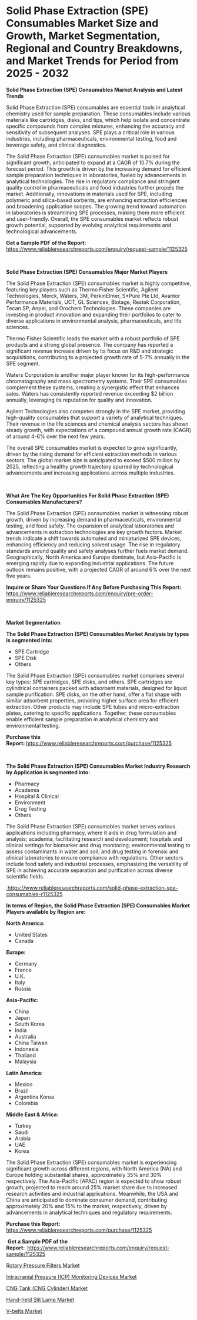 <p><h1>Solid Phase Extraction (SPE) Consumables Market Size and Growth, Market Segmentation, Regional and Country Breakdowns, and Market Trends for Period from 2025 -  2032</h1></p><p><strong>Solid Phase Extraction (SPE) Consumables Market Analysis and Latest Trends</strong></p>
<p><p>Solid Phase Extraction (SPE) consumables are essential tools in analytical chemistry used for sample preparation. These consumables include various materials like cartridges, disks, and tips, which help isolate and concentrate specific compounds from complex mixtures, enhancing the accuracy and sensitivity of subsequent analyses. SPE plays a critical role in various industries, including pharmaceuticals, environmental testing, food and beverage safety, and clinical diagnostics.</p><p>The Solid Phase Extraction (SPE) consumables market is poised for significant growth, anticipated to expand at a CAGR of 10.7% during the forecast period. This growth is driven by the increasing demand for efficient sample preparation techniques in laboratories, fueled by advancements in analytical technologies. The rise in regulatory compliance and stringent quality control in pharmaceuticals and food industries further propels the market. Additionally, innovations in materials used for SPE, including polymeric and silica-based sorbents, are enhancing extraction efficiencies and broadening application scopes. The growing trend toward automation in laboratories is streamlining SPE processes, making them more efficient and user-friendly. Overall, the SPE consumables market reflects robust growth potential, supported by evolving analytical requirements and technological advancements.</p></p>
<p><strong>Get a Sample PDF of the Report:&nbsp;</strong> <a href="https://www.reliableresearchreports.com/enquiry/request-sample/1125325?utm_campaign=33&utm_medium=2&utm_source=Github&utm_content=ia&utm_term=02032025&utm_id=solid-phase-extraction-spe-consumables">https://www.reliableresearchreports.com/enquiry/request-sample/1125325</a></p>
<p>&nbsp;</p>
<p><strong>Solid Phase Extraction (SPE) Consumables Major Market Players</strong></p>
<p><p>The Solid Phase Extraction (SPE) consumables market is highly competitive, featuring key players such as Thermo Fisher Scientific, Agilent Technologies, Merck, Waters, 3M, PerkinElmer, S*Pure Pte Ltd, Avantor Performance Materials, UCT, GL Sciences, Biotage, Restek Corporation, Tecan SP, Anpel, and Orochem Technologies. These companies are investing in product innovation and expanding their portfolios to cater to diverse applications in environmental analysis, pharmaceuticals, and life sciences.</p><p>Thermo Fisher Scientific leads the market with a robust portfolio of SPE products and a strong global presence. The company has reported a significant revenue increase driven by its focus on R&D and strategic acquisitions, contributing to a projected growth rate of 5-7% annually in the SPE segment.</p><p>Waters Corporation is another major player known for its high-performance chromatography and mass spectrometry systems. Their SPE consumables complement these systems, creating a synergistic effect that enhances sales. Waters has consistently reported revenue exceeding $2 billion annually, leveraging its reputation for quality and innovation.</p><p>Agilent Technologies also competes strongly in the SPE market, providing high-quality consumables that support a variety of analytical techniques. Their revenue in the life sciences and chemical analysis sectors has shown steady growth, with expectations of a compound annual growth rate (CAGR) of around 4-6% over the next few years.</p><p>The overall SPE consumables market is expected to grow significantly, driven by the rising demand for efficient extraction methods in various sectors. The global market size is anticipated to exceed $500 million by 2025, reflecting a healthy growth trajectory spurred by technological advancements and increasing applications across multiple industries.</p></p>
<p>&nbsp;</p>
<p><strong>What Are The Key Opportunities For Solid Phase Extraction (SPE) Consumables Manufacturers?</strong></p>
<p><p>The Solid Phase Extraction (SPE) consumables market is witnessing robust growth, driven by increasing demand in pharmaceuticals, environmental testing, and food safety. The expansion of analytical laboratories and advancements in extraction technologies are key growth factors. Market trends indicate a shift towards automated and miniaturized SPE devices, enhancing efficiency and reducing solvent usage. The rise in regulatory standards around quality and safety analyses further fuels market demand. Geographically, North America and Europe dominate, but Asia-Pacific is emerging rapidly due to expanding industrial applications. The future outlook remains positive, with a projected CAGR of around 6% over the next five years.</p></p>
<p><strong>Inquire or Share Your Questions If Any Before Purchasing This Report:</strong> <a href="https://www.reliableresearchreports.com/enquiry/pre-order-enquiry/1125325?utm_campaign=33&utm_medium=2&utm_source=Github&utm_content=ia&utm_term=02032025&utm_id=solid-phase-extraction-spe-consumables">https://www.reliableresearchreports.com/enquiry/pre-order-enquiry/1125325</a></p>
<p>&nbsp;</p>
<p><strong>Market Segmentation</strong></p>
<p><strong>The Solid Phase Extraction (SPE) Consumables Market Analysis by types is segmented into:</strong></p>
<p><ul><li>SPE Cartridge</li><li>SPE Disk</li><li>Others</li></ul></p>
<p><p>The Solid Phase Extraction (SPE) consumables market comprises several key types: SPE cartridges, SPE disks, and others. SPE cartridges are cylindrical containers packed with adsorbent materials, designed for liquid sample purification. SPE disks, on the other hand, offer a flat shape with similar adsorbent properties, providing higher surface area for efficient extraction. Other products may include SPE tubes and micro-extraction plates, catering to specific applications. Together, these consumables enable efficient sample preparation in analytical chemistry and environmental testing.</p></p>
<p><strong>Purchase this Report:&nbsp;</strong><a href="https://www.reliableresearchreports.com/purchase/1125325?utm_campaign=33&utm_medium=2&utm_source=Github&utm_content=ia&utm_term=02032025&utm_id=solid-phase-extraction-spe-consumables">https://www.reliableresearchreports.com/purchase/1125325</a></p>
<p>&nbsp;</p>
<p><strong>The Solid Phase Extraction (SPE) Consumables Market Industry Research by Application is segmented into:</strong></p>
<p><ul><li>Pharmacy</li><li>Academia</li><li>Hospital & Clinical</li><li>Environment</li><li>Drug Testing</li><li>Others</li></ul></p>
<p><p>The Solid Phase Extraction (SPE) consumables market serves various applications including pharmacy, where it aids in drug formulation and analysis; academia, facilitating research and development; hospitals and clinical settings for biomarker and drug monitoring; environmental testing to assess contaminants in water and soil; and drug testing in forensic and clinical laboratories to ensure compliance with regulations. Other sectors include food safety and industrial processes, emphasizing the versatility of SPE in achieving accurate separation and purification across diverse scientific fields.</p></p>
<p><a href="https://www.reliableresearchreports.com/solid-phase-extraction-spe-consumables-r1125325?utm_campaign=33&utm_medium=2&utm_source=Github&utm_content=ia&utm_term=02032025&utm_id=solid-phase-extraction-spe-consumables">&nbsp;https://www.reliableresearchreports.com/solid-phase-extraction-spe-consumables-r1125325</a></p>
<p><strong>In terms of Region, the Solid Phase Extraction (SPE) Consumables Market Players available by Region are:</strong></p>
<p>
    <p> <strong> North America: </strong>
        <ul>
            <li>United States</li>
            <li>Canada</li>
        </ul>
        </p> 
    <p> <strong> Europe: </strong>
        <ul>
            <li>Germany</li>
            <li>France</li>
            <li>U.K.</li>
            <li>Italy</li>
            <li>Russia</li>
        </ul>
        </p> 
    <p> <strong> Asia-Pacific: </strong>
        <ul>
            <li>China</li>
            <li>Japan</li>
            <li>South Korea</li>
            <li>India</li>
            <li>Australia</li>
            <li>China Taiwan</li>
            <li>Indonesia</li>
            <li>Thailand</li>
            <li>Malaysia</li>
        </ul>
        </p> 
    <p> <strong> Latin America: </strong>
        <ul>
            <li>Mexico</li>
            <li>Brazil</li>
            <li>Argentina Korea</li>
            <li>Colombia</li>
        </ul>
        </p> 
    <p> <strong> Middle East & Africa: </strong>
        <ul>
            <li>Turkey</li>
            <li>Saudi</li>
            <li>Arabia</li>
            <li>UAE</li>
            <li>Korea</li>
        </ul>
    </p>
    </p>
<p><p>The Solid Phase Extraction (SPE) consumables market is experiencing significant growth across different regions, with North America (NA) and Europe holding substantial shares, approximately 35% and 30% respectively. The Asia-Pacific (APAC) region is expected to show robust growth, projected to reach around 25% market share due to increased research activities and industrial applications. Meanwhile, the USA and China are anticipated to dominate consumer demand, contributing approximately 20% and 15% to the market, respectively, driven by advancements in analytical techniques and regulatory requirements.</p></p>
<p><strong>Purchase this Report: </strong><a href="https://www.reliableresearchreports.com/purchase/1125325?utm_campaign=33&utm_medium=2&utm_source=Github&utm_content=ia&utm_term=02032025&utm_id=solid-phase-extraction-spe-consumables">https://www.reliableresearchreports.com/purchase/1125325</a></p>
<p>&nbsp;<strong>Get a Sample PDF of the Report:&nbsp;&nbsp;</strong><a href="https://www.reliableresearchreports.com/enquiry/request-sample/1125325?utm_campaign=33&utm_medium=2&utm_source=Github&utm_content=ia&utm_term=02032025&utm_id=solid-phase-extraction-spe-consumables">https://www.reliableresearchreports.com/enquiry/request-sample/1125325</a></p>
<p><strong></strong></p>
<p><p><a href="https://github.com/kovasovitzzg/Market-Research-Report-List-1/blob/main/rotary-pressure-filters-market.md?utm_campaign=33&utm_medium=2&utm_source=Github&utm_content=ia&utm_term=02032025&utm_id=solid-phase-extraction-spe-consumables">Rotary Pressure Filters Market</a></p><p><a href="https://github.com/fendtdjunawo/Market-Research-Report-List-1/blob/main/intracranial-pressure-icp-monitoring-devices-market.md?utm_campaign=33&utm_medium=2&utm_source=Github&utm_content=ia&utm_term=02032025&utm_id=solid-phase-extraction-spe-consumables">Intracranial Pressure (ICP) Monitoring Devices Market</a></p><p><a href="https://github.com/hadshpinay/Market-Research-Report-List-1/blob/main/cng-tank-cng-cylinder-market.md?utm_campaign=33&utm_medium=2&utm_source=Github&utm_content=ia&utm_term=02032025&utm_id=solid-phase-extraction-spe-consumables">CNG Tank (CNG Cylinder) Market</a></p><p><a href="https://github.com/catlowdarcys/Market-Research-Report-List-1/blob/main/hand-held-slit-lamp-market.md?utm_campaign=33&utm_medium=2&utm_source=Github&utm_content=ia&utm_term=02032025&utm_id=solid-phase-extraction-spe-consumables">Hand-held Slit Lamp Market</a></p><p><a href="https://github.com/danzopachllq/Market-Research-Report-List-1/blob/main/v-belts-market.md?utm_campaign=33&utm_medium=2&utm_source=Github&utm_content=ia&utm_term=02032025&utm_id=solid-phase-extraction-spe-consumables">V-belts Market</a></p></p>